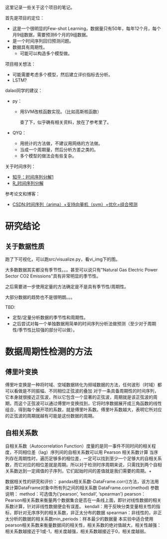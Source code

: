 这里记录一些关于这个项目的笔记。

首先是项目的定位：

* 这是一个很明显的Few-shot Learning，数据量只有50年，每年12个月，每个月9组数据，需要预测6个月的9组数据。
* 是一个时间序列回归预测问题。
* 数据具有周期性。
  * 可能可以构造多个模型做。



项目相关想法：

* 可能需要考虑多个模型，然后建立评价指标去分析。
* LSTM?



dalao同学的建议：

* py：
  * 用SVM改核函数实现。（比如高斯核函数）
  
    查了下，似乎确有相关资料，放在了参考里了。
  
* QYQ：
  * 用统计的方法做，不建议用网络的方法做。
  * 当成一个周期量，然后分析方差之类的。
  * 多个模型的做法会有些复杂。



关于时间序列：

* [知乎：时间序列分解1](https://zhuanlan.zhihu.com/p/322273740)
* [R_时间序列分解](https://rstudio-pubs-static.s3.amazonaws.com/673856_acde89f3b63c4d40b0e8708ab249f032.html)



参考论文和博客：

* [CSDN:时间序列（arima）+支持向量机（svm）+优化=组合预测](https://blog.csdn.net/u014356002/article/details/53163684)



# 研究结论

## 关于数据性质

跑了下可视化，可以跑src/visualize.py，看vi_img下的图。

大多数数据其实都没有季节性。。。甚至可以说只有"Natural Gas Electric Power Sector CO2 Emissions"具有非常明显的季节性。

之后需要进一步使用定量的方法确定是不是具有季节性/周期性。

大部分数据的趋势也不是很明朗。。。



TBD:

* 定型/定量分析数据的季节性和周期性。
* 之后尝试对每一个单独数据用简单的时间序列分析法做预测（至少对于周期性/季节性比较强的部分可以做）。



# 数据周期性检测的方法  
## 傅里叶变换
傅里叶变换是一种将时域、空域数据转化为频域数据的方法，任何波形（时域）都可以看做是不同振幅、不同相位正弦波的叠加
对于一条具备周期性的时间序列，它本身就很接近正弦波，所以它包含一个显著的正弦波，周期就是该正弦波的周期，而这个正弦波可以通过傅里叶变换找到，它将时序数据展开成三角函数的线性组合，得到每个展开项的系数，就是傅里叶系数。傅里叶系数越大，表明它所对应的正弦波的周期就越有可能是这份数据的周期。  


## 自相关系数
自相关系数（Autocorrelation Function）度量的是同一事件不同时间的相关程度，不同相位差（lag）序列间的自相关系数可以用 Pearson 相关系数计算
当序列存在周期性时，遍历足够多的相位差，一定可以找到至少一个足够大的自相关系数，而它对应的相位差就是周期。所以对于检测时序周期来说，只需找到两个自相关系数达到一定阈值的子序列，它们起始时间的差值就是我们需要的周期。+

数据相关性的研究和评价：
pandas相关系数-DataFrame.corr()方法，该方法用来计算DataFrame对象中所有列之间的相关系数
DataFrame.corr(method)
参数说明：
method：可选值为{‘pearson’, ‘kendall’, ‘spearman’}
pearson：Pearson相关系数来衡量两个数据集合是否在一条线上面，即针对线性数据的相关系数计算，针对非线性数据便会有误差。
kendall：用于反映分类变量相关性的指标，即针对无序序列的相关系数，非正太分布的数据
spearman：非线性的，非正太分析的数据的相关系数min_periods：样本最少的数据量
本实验中适合使用pearson相关系数来衡量数据间的相关性，相关系数的绝对值越大，相关性越强：相关系数越接近于1或-1，相关度越强，相关系数越接近于0，相关度越弱。
